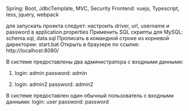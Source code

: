 Spring: Boot, JdbcTemplate, MVC, Security
Frontend: vuejs, Typescript, less, jquery, webpack

для запускать проекта следует:
настроить driver, url, username и password в application.properties
Применить SQL скрипты для MySQL: schema.sql, data.sql
Прописать в командной строке из корневой директории: start.bat
Открыть в браузере по ссылке: http://localhost:8080/

В системе предоставлены два администратора с входными данными:
1) login: admin
   password: admin

2) login: admin2
   password: admin2

В системе предоставлен один обычный пользователь с входными данными:
login: user
password: password